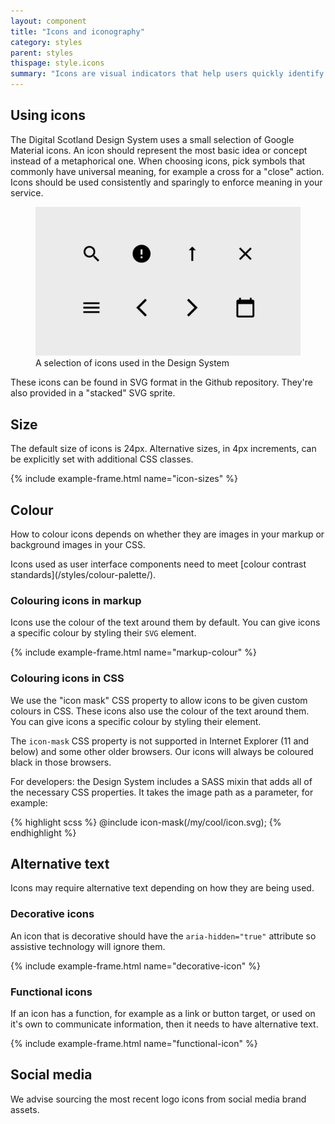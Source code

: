 ```yaml
---
layout: component
title: "Icons and iconography"
category: styles
parent: styles
thispage: style.icons
summary: "Icons are visual indicators that help users quickly identify important content and navigation actions."
---
```


## Using icons

The Digital Scotland Design System uses a small selection of Google Material icons. An icon should represent the most basic idea or concept instead of a metaphorical one. When choosing icons, pick symbols that commonly have universal meaning, for example a cross for a "close" action. Icons should be used consistently and sparingly to enforce meaning in your service.

<figure class="example__content">
    <img alt="Small sample of icons used in the deisgn system" src="/assets/images/icons.png">
    <figcaption>A selection of icons used in the Design System</figcaption>
</figure>

These icons can be found in SVG format in the Github repository. They're also provided in a "stacked" SVG sprite.

## Size

The default size of icons is 24px. Alternative sizes, in 4px increments, can be explicitly set with additional CSS classes.

{% include example-frame.html name="icon-sizes" %}

## Colour

How to colour icons depends on whether they are images in your markup or background images in your CSS. 

<div class="ds_inset-text">
    <div class="ds_inset-text__text">
        Icons used as user interface components need to meet [colour contrast standards](/styles/colour-palette/).
    </div>
</div>

### Colouring icons in markup

Icons use the colour of the text around them by default. You can give icons a specific colour by styling their `SVG` element.

{% include example-frame.html name="markup-colour" %}

### Colouring icons in CSS

We use the "icon mask" CSS property to allow icons to be given custom colours in CSS. These icons also use the colour of the text around them. You can give icons a specific colour by styling their element.

<div class="ds_inset-text">
    <div class="ds_inset-text__text">
        The <code>icon-mask</code> CSS property is not supported in Internet Explorer (11 and below) and some other older browsers. Our icons will always be coloured black in those browsers.
    </div>
</div>

For developers: the Design System includes a SASS mixin that adds all of the necessary CSS properties. It takes the image path as a parameter, for example:

{% highlight scss %}
@include icon-mask(/my/cool/icon.svg);
{% endhighlight %}

## Alternative text

Icons may require alternative text depending on how they are being used.

### Decorative icons

An icon that is decorative should have the `aria-hidden="true"` attribute so assistive technology will ignore them.

{% include example-frame.html name="decorative-icon" %}

### Functional icons

If an icon has a function, for example as a link or button target, or used on it's own to communicate information, then it needs to have alternative text.

{% include example-frame.html name="functional-icon" %}


## Social media

We advise sourcing the most recent logo icons from social media brand assets.
